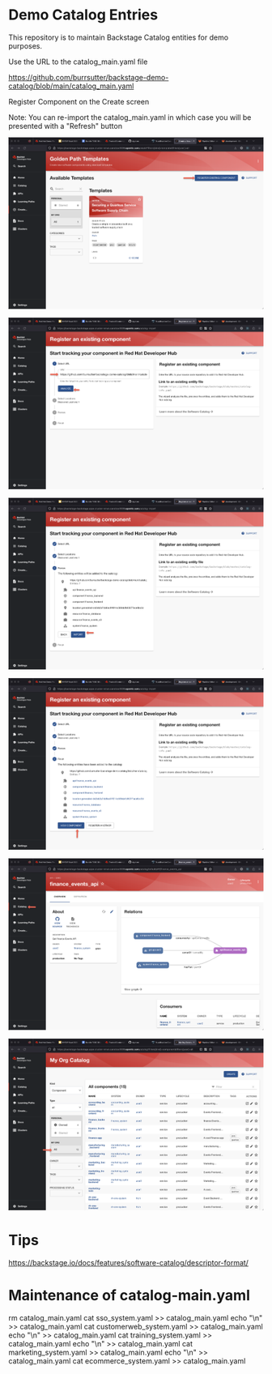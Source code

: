 # Demo Catalog Entries

This repository is to maintain Backstage Catalog entities for demo purposes.   

Use the URL to the catalog_main.yaml file 

https://github.com/burrsutter/backstage-demo-catalog/blob/main/catalog_main.yaml

Register Component on the Create screen

Note: You can re-import the catalog_main.yaml in which case you will be presented with a "Refresh" button

![0](/images/register-0.png)

![1](/images/register-1.png)

![2](/images/register-2.png)

![3](/images/register-3.png)

![4](/images/register-4.png)

![5](/images/register-5.png)

# Tips

https://backstage.io/docs/features/software-catalog/descriptor-format/

# Maintenance of catalog-main.yaml

rm catalog_main.yaml
cat sso_system.yaml >> catalog_main.yaml
echo "\n" >> catalog_main.yaml
cat customerweb_system.yaml >> catalog_main.yaml
echo "\n" >> catalog_main.yaml
cat training_system.yaml >> catalog_main.yaml
echo "\n" >> catalog_main.yaml
cat marketing_system.yaml >> catalog_main.yaml
echo "\n" >> catalog_main.yaml
cat ecommerce_system.yaml >> catalog_main.yaml